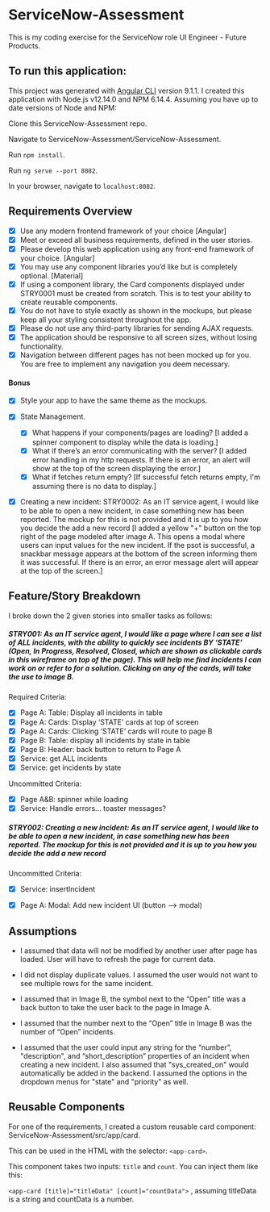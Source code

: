 # ServiceNow-Assessment
This is my coding exercise for the ServiceNow role UI Engineer - Future Products.

## To run this application:
This project was generated with [Angular CLI](https://github.com/angular/angular-cli) version 9.1.1.
I created this application with Node.js v12.14.0 and NPM 6.14.4.  Assuming you have up to date versions of Node and NPM:

Clone this ServiceNow-Assessment repo.

Navigate to ServiceNow-Assessment/ServiceNow-Assessment.

Run `npm install`.

Run `ng serve --port 8082`.

In your browser, navigate to `localhost:8082`.


## Requirements Overview
- [x] Use any modern frontend framework of your choice [Angular]
- [x] Meet or exceed all business requirements, defined in the user stories.
- [x] Please develop this web application using any front-end framework of your choice. [Angular]
- [x] You may use any component libraries you’d like but is completely optional. [Material]
- [x] If using a component library, the Card components displayed under STRY0001 must be
created from scratch. This is to test your ability to create reusable components.
- [x] You do not have to style exactly as shown in the mockups, but please keep all your styling
consistent throughout the app.
- [x] Please do not use any third-party libraries for sending AJAX requests.
- [x] The application should be responsive to all screen sizes, without losing functionality.
- [x] Navigation between different pages has not been mocked up for you. You are free to implement
any navigation you deem necessary.

#### Bonus
- [x] Style your app to have the same theme as the mockups.
- [x] State Management.
    - [x] What happens if your components/pages are loading? [I added a spinner component to display while the data is loading.]
    - [x] What if there’s an error communicating with the server? [I added error handling in my http requests.  If there is an error, an alert will show at the top of the screen displaying the error.]
    - [x] What if fetches return empty? [If successful fetch returns empty, I'm assuming there is no data to display.]
- [x] Creating a new incident: STRY0002: As an IT service agent, I would like to be able to open a new incident, in case something new has been reported. The mockup for this is not provided and it is up to you how you decide the add a new record [I added a yellow "+" button on the top right of the page modeled after image A.  This opens a modal where users can input values for the new incident. If the psot is successful, a snackbar message appears at the bottom of the screen informing them it was successful. If there is an error, an error message alert will appear at the top of the screen.]


## Feature/Story Breakdown
I broke down the 2 given stories into smaller tasks as follows:

##### STRY001: As an IT service agent, I would like a page where I can see a list of ALL incidents, with the ability to quickly see incidents BY ‘STATE’ (Open, In Progress, Resolved, Closed, which are shown as clickable cards in this wireframe on top of the page). This will help me find incidents I can work on or refer to for a solution. Clicking on any of the cards, will take the use to image B.

Required Criteria:
- [x]  Page A: Table: Display all incidents in table
- [x]  Page A: Cards: Display ‘STATE’ cards at top of screen
- [x]  Page A: Cards: Clicking ‘STATE’ cards will route to page B
- [x]  Page B: Table: display all incidents by state in table
- [x]  Page B: Header: back button to return to Page A
- [x]  Service: get ALL incidents
- [x]  Service: get incidents by state

Uncommitted Criteria:
- [x]  Page A&amp;B: spinner while loading
- [x]  Service: Handle errors… toaster messages?

##### STRY002: Creating a new incident: As an IT service agent, I would like to be able to open a new incident, in case something new has been reported. The mockup for this is not provided and it is up to you how you decide the add a new record

Uncommitted Criteria:
- [x] Service: insertIncident
- [x] Page A: Modal: Add new incident UI (button --> modal)


## Assumptions
- I assumed that data will not be modified by another user after page has loaded. User will have to refresh the page for current data.

- I did not display duplicate values.  I assumed the user would not want to see multiple rows for the same incident.

- I assumed that in Image B, the symbol next to the “Open” title was a back button to take the user back to the page in Image A.

- I assumed that the number next to the “Open” title in Image B was the number of “Open” incidents. 

- I assumed that the user could input any string for the “number”, "description", and “short_description” properties of an incident when creating a new incident. I also assumed that "sys_created_on" would automatically be added in the backend. I assumed the options in the dropdown menus for "state" and "priority" as well. 


## Reusable Components
For one of the requirements, I created a custom reusable card component: ServiceNow-Assessment/src/app/card.

This can be used in the HTML with the selector: `<app-card>`.

This component takes two inputs: `title` and `count`. You can inject them like this:

`<app-card [title]="titleData" [count]="countData">` , assuming titleData is a string and countData is a number.